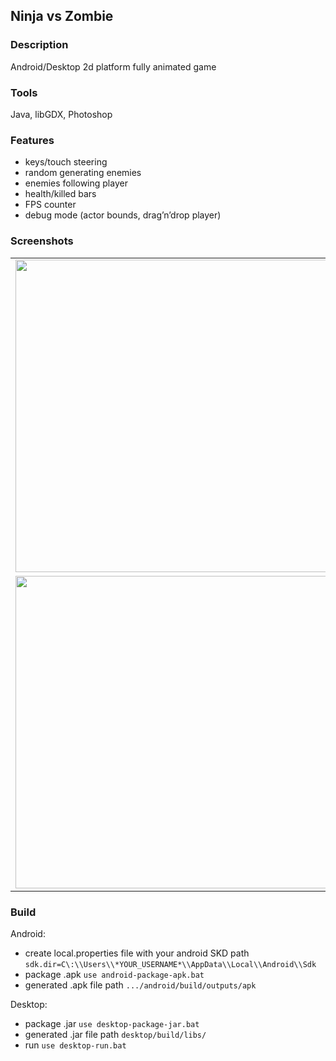 ## Ninja vs Zombie

### Description
Android/Desktop 2d platform fully animated game

### Tools
Java, libGDX, Photoshop

### Features
- keys/touch steering
- random generating enemies
- enemies following player
- health/killed bars
- FPS counter
- debug mode (actor bounds, drag’n’drop player)

### Screenshots
<table>
    <tr>
        <td>
            <img src="http://i.imgur.com/vTVokMw.png" width="500">
        </td>
        <td>
            <img src="http://i.imgur.com/0P37rBC.png" width="500">
        </td>
    </tr>
    <tr>
        <td>
            <img src="http://i.imgur.com/cjgQ1xC.png" width="500">
        </td>
    </tr>
</table>

### Build

Android:
* create local.properties file with your android SKD path
`sdk.dir=C\:\\Users\\*YOUR_USERNAME*\\AppData\\Local\\Android\\Sdk`
* package .apk
`use android-package-apk.bat`
* generated .apk file path
`.../android/build/outputs/apk`

Desktop:
* package .jar
`use desktop-package-jar.bat`
* generated .jar file path
`desktop/build/libs/`
* run
`use desktop-run.bat`
